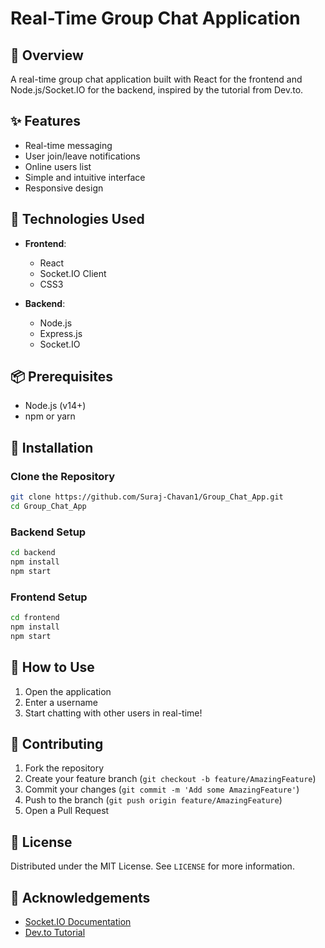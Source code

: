 # Real-Time Group Chat Application

## 📌 Overview

A real-time group chat application built with React for the frontend and Node.js/Socket.IO for the backend, inspired by the tutorial from Dev.to.

## ✨ Features

- Real-time messaging
- User join/leave notifications
- Online users list
- Simple and intuitive interface
- Responsive design

## 🚀 Technologies Used

- **Frontend**: 
  - React
  - Socket.IO Client
  - CSS3

- **Backend**: 
  - Node.js
  - Express.js
  - Socket.IO

## 📦 Prerequisites

- Node.js (v14+)
- npm or yarn

## 🔧 Installation

### Clone the Repository
```bash
git clone https://github.com/Suraj-Chavan1/Group_Chat_App.git
cd Group_Chat_App
```

### Backend Setup
```bash
cd backend
npm install
npm start
```

### Frontend Setup
```bash
cd frontend
npm install
npm start
```

## 🌟 How to Use

1. Open the application
2. Enter a username
3. Start chatting with other users in real-time!

## 🤝 Contributing

1. Fork the repository
2. Create your feature branch (`git checkout -b feature/AmazingFeature`)
3. Commit your changes (`git commit -m 'Add some AmazingFeature'`)
4. Push to the branch (`git push origin feature/AmazingFeature`)
5. Open a Pull Request

## 📄 License

Distributed under the MIT License. See `LICENSE` for more information.

## 🙏 Acknowledgements

- [Socket.IO Documentation](https://socket.io/docs/)
- [Dev.to Tutorial](https://dev.to/novu/building-a-chat-app-with-socketio-and-react-2edj)

